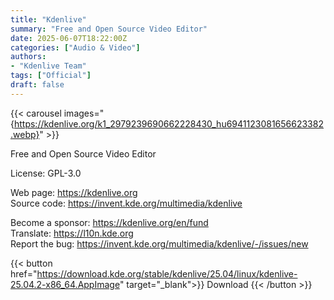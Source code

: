 ```yaml
---
title: "Kdenlive"
summary: "Free and Open Source Video Editor"
date: 2025-06-07T18:22:00Z 	
categories: ["Audio & Video"]
authors:
- "Kdenlive Team"
tags: ["Official"]
draft: false
---
```


{{< carousel images="{https://kdenlive.org/k1_2979239690662228430_hu6941123081656623382.webp}" >}}

Free and Open Source Video Editor

License: GPL-3.0

Web page: <https://kdenlive.org>  
Source code: <https://invent.kde.org/multimedia/kdenlive>

Become a sponsor: <https://kdenlive.org/en/fund>  
Translate: <https://l10n.kde.org>  
Report the bug: <https://invent.kde.org/multimedia/kdenlive/-/issues/new>  

{{< button href="https://download.kde.org/stable/kdenlive/25.04/linux/kdenlive-25.04.2-x86_64.AppImage" target="_blank">}}
Download
{{< /button >}}